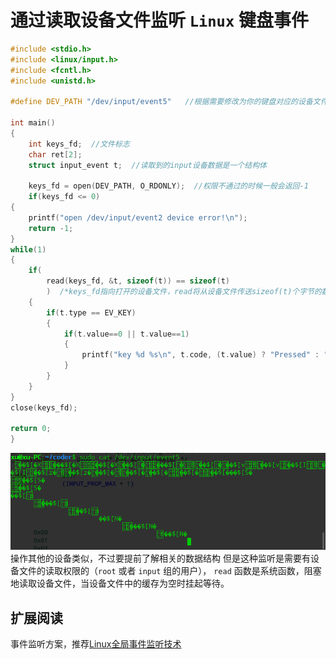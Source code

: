 # 通过读取设备文件监听 `Linux` 键盘事件

``` cpp
#include <stdio.h>
#include <linux/input.h>
#include <fcntl.h>
#include <unistd.h>

#define DEV_PATH "/dev/input/event5"   //根据需要修改为你的键盘对应的设备文件，可以直接sudo cat /dev/input/event5并按键盘，看是否有输出，见附图

int main()
{
    int keys_fd;  //文件标志
    char ret[2];
    struct input_event t;  //读取到的input设备数据是一个结构体

    keys_fd = open(DEV_PATH, O_RDONLY);  //权限不通过的时候一般会返回-1
    if(keys_fd <= 0)
{
    printf("open /dev/input/event2 device error!\n");
    return -1;
}
while(1)
{
    if(
        read(keys_fd, &t, sizeof(t)) == sizeof(t)
        )  /*keys_fd指向打开的设备文件，read将从设备文件传送sizeof(t)个字节的数据到&t这个内存地址。函数执行顺利的话返回值是实际读取的字节数*/
    {
        if(t.type == EV_KEY)
        {
            if(t.value==0 || t.value==1)
            {
                printf("key %d %s\n", t.code, (t.value) ? "Pressed" : "Released");  //t.code值所对应的按键在/usr/include/linux/input-event-codes.h可以查到
            }
        }
    }
}
close(keys_fd);

return 0;
}
```

![附图](./img/listen-input-devices.png)
操作其他的设备类似，不过要提前了解相关的数据结构
但是这种监听是需要有设备文件的读取权限的（`root` 或者 `input` 组的用户）， `read` 函数是系统函数，阻塞地读取设备文件，当设备文件中的缓存为空时挂起等待。

## 扩展阅读

事件监听方案，推荐[Linux全局事件监听技术](https://www.jianshu.com/p/80cf81413d31)
 